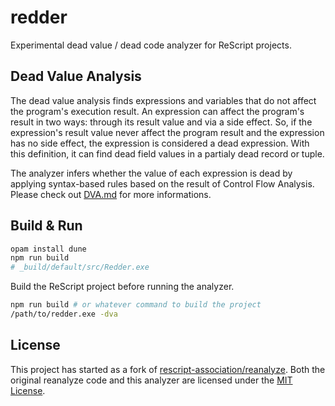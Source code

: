 # redder

Experimental dead value / dead code analyzer for ReScript projects.

## Dead Value Analysis

The dead value analysis finds expressions and variables that do not affect the program's execution result.
An expression can affect the program's result in two ways: through its result value and via a side effect. So, if the expression's result value never affect the program result and the expression has no side effect, the expression is considered a dead expression. With this definition, it can find dead field values in a partialy dead record or tuple.

The analyzer infers whether the value of each expression is dead by applying syntax-based rules based on the result of Control Flow Analysis. Please check out [DVA.md](DVA.md) for more informations.

## Build & Run

```sh
opam install dune
npm run build
# _build/default/src/Redder.exe
```

Build the ReScript project before running the analyzer.

```sh
npm run build # or whatever command to build the project
/path/to/redder.exe -dva
```

## License

This project has started as a fork of [rescript-association/reanalyze](https://github.com/rescript-association/reanalyze). Both the original reanalyze code and this analyzer are licensed under the [MIT License](LICENSE).
